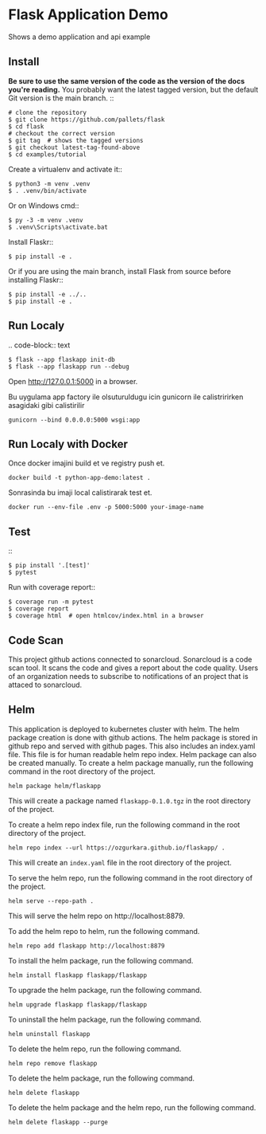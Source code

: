 Flask Application Demo
=======================

Shows a demo application and api example


Install
-------

**Be sure to use the same version of the code as the version of the docs
you're reading.** You probably want the latest tagged version, but the
default Git version is the main branch. ::

    # clone the repository
    $ git clone https://github.com/pallets/flask
    $ cd flask
    # checkout the correct version
    $ git tag  # shows the tagged versions
    $ git checkout latest-tag-found-above
    $ cd examples/tutorial

Create a virtualenv and activate it::

    $ python3 -m venv .venv
    $ . .venv/bin/activate

Or on Windows cmd::

    $ py -3 -m venv .venv
    $ .venv\Scripts\activate.bat

Install Flaskr::

    $ pip install -e .

Or if you are using the main branch, install Flask from source before
installing Flaskr::

    $ pip install -e ../..
    $ pip install -e .


Run Localy
-----------

.. code-block:: text

    $ flask --app flaskapp init-db
    $ flask --app flaskapp run --debug

Open http://127.0.0.1:5000 in a browser.

Bu uygulama app factory ile olsuturuldugu icin gunicorn ile calistririrken asagidaki gibi calistirilir
```
gunicorn --bind 0.0.0.0:5000 wsgi:app
```

Run Localy with Docker
----------------------

Once docker imajini build et ve registry push et.
```
docker build -t python-app-demo:latest .
````

Sonrasinda bu imaji local calistirarak test et. 
```
docker run --env-file .env -p 5000:5000 your-image-name
```


Test
-----

::

    $ pip install '.[test]'
    $ pytest

Run with coverage report::

    $ coverage run -m pytest
    $ coverage report
    $ coverage html  # open htmlcov/index.html in a browser



Code Scan
---------
This project github actions connected to sonarcloud. Sonarcloud is a code scan tool. 
It scans the code and gives a report about the code quality.
Users of an organization needs to subscribe to notifications 
of an project that is attaced to sonarcloud.



Helm
------
This application is deployed to kubernetes cluster with helm. The helm package creation
 is done with github actions. The helm package is stored in github repo and served with github pages.
 This also includes an index.yaml file. This file is for human readable helm repo index.
 Helm package can also be created manually. 
 To create a helm package manually, run the following command in the root directory of the project.
```
helm package helm/flaskapp
````

This will create a package named `flaskapp-0.1.0.tgz` in the root directory of the project.

To create a helm repo index file, run the following command in the root directory of the project.
```
helm repo index --url https://ozgurkara.github.io/flaskapp/ .
````

This will create an `index.yaml` file in the root directory of the project.

To serve the helm repo, run the following command in the root directory of the project.
```
helm serve --repo-path .
```
This will serve the helm repo on http://localhost:8879.

To add the helm repo to helm, run the following command.
```
helm repo add flaskapp http://localhost:8879
```
To install the helm package, run the following command.
```
helm install flaskapp flaskapp/flaskapp
```

To upgrade the helm package, run the following command.
```
helm upgrade flaskapp flaskapp/flaskapp
```
To uninstall the helm package, run the following command.
```
helm uninstall flaskapp
```
To delete the helm repo, run the following command.
```
helm repo remove flaskapp
```
To delete the helm package, run the following command.
```
helm delete flaskapp
```
To delete the helm package and the helm repo, run the following command.
```
helm delete flaskapp --purge
```

    
    